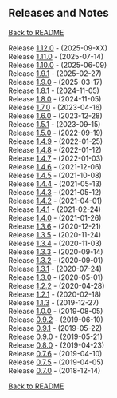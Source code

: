 ## Releases and Notes

[Back to README](../README.md)

Release [1.12.0](https://github.com/ekrich/sconfig/releases/tag/v1.12.0) - (2025-09-XX)<br/>
Release [1.11.0](https://github.com/ekrich/sconfig/releases/tag/v1.11.0) - (2025-07-14)<br/>
Release [1.10.0](https://github.com/ekrich/sconfig/releases/tag/v1.10.0) - (2025-06-09)<br/>
Release [1.9.1](https://github.com/ekrich/sconfig/releases/tag/v1.9.1) - (2025-02-27)<br/>
Release [1.9.0](https://github.com/ekrich/sconfig/releases/tag/v1.9.0) - (2025-03-17)<br/>
Release [1.8.1](https://github.com/ekrich/sconfig/releases/tag/v1.8.1) - (2024-11-05)<br/>
Release [1.8.0](https://github.com/ekrich/sconfig/releases/tag/v1.8.0) - (2024-11-05)<br/>
Release [1.7.0](https://github.com/ekrich/sconfig/releases/tag/v1.7.0) - (2023-04-16)<br/>
Release [1.6.0](https://github.com/ekrich/sconfig/releases/tag/v1.6.0) - (2023-12-28)<br/>
Release [1.5.1](https://github.com/ekrich/sconfig/releases/tag/v1.5.1) - (2023-09-15)<br/>
Release [1.5.0](https://github.com/ekrich/sconfig/releases/tag/v1.5.0) - (2022-09-19)<br/>
Release [1.4.9](https://github.com/ekrich/sconfig/releases/tag/v1.4.9) - (2022-01-25)<br/>
Release [1.4.8](https://github.com/ekrich/sconfig/releases/tag/v1.4.8) - (2022-01-12)<br/>
Release [1.4.7](https://github.com/ekrich/sconfig/releases/tag/v1.4.7) - (2022-01-03)<br/>
Release [1.4.6](https://github.com/ekrich/sconfig/releases/tag/v1.4.6) - (2021-12-06)<br/>
Release [1.4.5](https://github.com/ekrich/sconfig/releases/tag/v1.4.5) - (2021-10-08)<br/>
Release [1.4.4](https://github.com/ekrich/sconfig/releases/tag/v1.4.4) - (2021-05-13)<br/>
Release [1.4.3](https://github.com/ekrich/sconfig/releases/tag/v1.4.3) - (2021-05-12)<br/>
Release [1.4.2](https://github.com/ekrich/sconfig/releases/tag/v1.4.2) - (2021-04-01)<br/>
Release [1.4.1](https://github.com/ekrich/sconfig/releases/tag/v1.4.1) - (2021-02-24)<br/>
Release [1.4.0](https://github.com/ekrich/sconfig/releases/tag/v1.4.0) - (2021-01-26)<br/>
Release [1.3.6](https://github.com/ekrich/sconfig/releases/tag/v1.3.6) - (2020-12-21)<br/>
Release [1.3.5](https://github.com/ekrich/sconfig/releases/tag/v1.3.5) - (2020-11-24)<br/>
Release [1.3.4](https://github.com/ekrich/sconfig/releases/tag/v1.3.4) - (2020-11-03)<br/>
Release [1.3.3](https://github.com/ekrich/sconfig/releases/tag/v1.3.3) - (2020-09-14)<br/>
Release [1.3.2](https://github.com/ekrich/sconfig/releases/tag/v1.3.2) - (2020-09-01)<br/>
Release [1.3.1](https://github.com/ekrich/sconfig/releases/tag/v1.3.1) - (2020-07-24)<br/>
Release [1.3.0](https://github.com/ekrich/sconfig/releases/tag/v1.3.0) - (2020-05-01)<br/>
Release [1.2.2](https://github.com/ekrich/sconfig/releases/tag/v1.2.2) - (2020-04-28)<br/>
Release [1.2.1](https://github.com/ekrich/sconfig/releases/tag/v1.2.1) - (2020-02-18)<br/>
Release [1.1.3](https://github.com/ekrich/sconfig/releases/tag/v1.1.3) - (2019-12-27)<br/>
Release [1.0.0](https://github.com/ekrich/sconfig/releases/tag/v1.0.0) - (2019-08-05)<br/>
Release [0.9.2](https://github.com/ekrich/sconfig/releases/tag/v0.9.2) - (2019-06-10)<br/>
Release [0.9.1](https://github.com/ekrich/sconfig/releases/tag/v0.9.1) - (2019-05-22)<br/>
Release [0.9.0](https://github.com/ekrich/sconfig/releases/tag/v0.9.0) - (2019-05-21)<br/>
Release [0.8.0](https://github.com/ekrich/sconfig/releases/tag/v0.8.0) - (2019-04-23)<br/>
Release [0.7.6](https://github.com/ekrich/sconfig/releases/tag/v0.7.6) - (2019-04-10)<br/>
Release [0.7.5](https://github.com/ekrich/sconfig/releases/tag/v0.7.5) - (2019-04-05)<br/>
Release [0.7.0](https://github.com/ekrich/sconfig/releases/tag/v0.7.0) - (2018-12-14)

[Back to README](../README.md)
